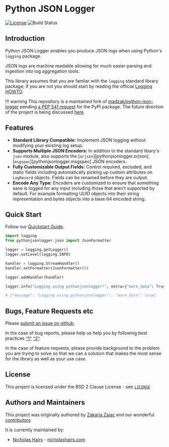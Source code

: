 # Python JSON Logger

<!-- [![PyPi](https://img.shields.io/pypi/v/python-json-logger.svg)](https://pypi.python.org/pypi/python-json-logger/)
[![PyPI - Status](https://img.shields.io/pypi/status/python-json-logger)](https://pypi.python.org/pypi/python-json-logger/)
[![Python Versions](https://img.shields.io/pypi/pyversions/python-json-logger.svg)](https://github.com/nhairs/python-json-logger) -->
[![License](https://img.shields.io/github/license/nhairs/python-json-logger.svg)](https://github.com/nhairs/python-json-logger)
![Build Status](https://github.com/nhairs/python-json-logger/actions/workflows/test-suite.yml/badge.svg)

## Introduction

Python JSON Logger enables you produce JSON logs when using Python's `logging` package.

JSON logs are machine readable allowing for much easier parsing and ingestion into log aggregation tools.

This library assumes that you are famliar with the `logging` standard library package; if you are not you should start by reading the official [Logging HOWTO](https://docs.python.org/3/howto/logging.html).


!!! warning
    This repository is a maintained fork of [madzak/python-json-logger](https://github.com/madzak/python-json-logger) pending [a PEP 541 request](https://github.com/pypi/support/issues/3607) for the PyPI package.  The future direction of the project is being discussed [here](https://github.com/nhairs/python-json-logger/issues/1).


## Features

- **Standard Library Compatible:** Implement JSON logging without modifying your existing log setup.
- **Supports Multiple JSON Encoders:** In addition to the standard libary's `json` module, also supports the [`orjson`][pythonjsonlogger.orjson], [`msgspec`][pythonjsonlogger.msgspec] JSON encoders.
- **Fully Customizable Output Fields:** Control required, excluded, and static fields including automatically picking up custom attributes on `LogRecord` objects. Fields can be renamed before they are output.
- **Encode Any Type:** Encoders are customized to ensure that something sane is logged for any input including those that aren't supported by default. For example formatting UUID objects into their string representation and bytes objects into a base 64 encoded string.

## Quick Start

Follow our [Quickstart Guide](quickstart.md).

```python title="TLDR"
import logging
from pythonjsonlogger.json import JsonFormatter

logger = logging.getLogger()
logger.setLevel(logging.INFO)

handler = logging.StreamHandler()
handler.setFormatter(JsonFormatter())

logger.addHandler(handler)

logger.info("Logging using pythonjsonlogger!", extra={"more_data": True})

# {"message": "Logging using pythonjsonlogger!", "more_data": true}
```


## Bugs, Feature Requests etc
Please [submit an issue on github](https://github.com/nhairs/python-json-logger/issues).

In the case of bug reports, please help us help you by following best practices [^1^](https://marker.io/blog/write-bug-report/) [^2^](https://www.chiark.greenend.org.uk/~sgtatham/bugs.html).

In the case of feature requests, please provide background to the problem you are trying to solve so that we can a solution that makes the most sense for the library as well as your use case.

## License

This project is licensed under the BSD 2 Clause License - see [`LICENSE`](https://github.com/nhairs/python-json-logger/blob/main/LICENSE)

## Authors and Maintainers

This project was originally authored by [Zakaria Zajac](https://github.com/madzak) and our wonderful [contributors](https://github.com/nhairs/python-json-logger/graphs/contributors)

It is currently maintained by:

- [Nicholas Hairs](https://github.com/nhairs) - [nicholashairs.com](https://www.nicholashairs.com)
